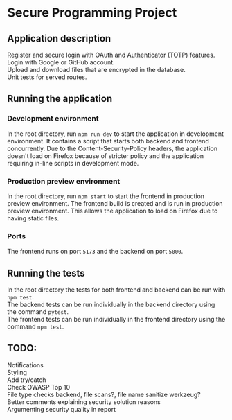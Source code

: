 # Secure Programming Project

## Application description
Register and secure login with OAuth and Authenticator (TOTP) features.\
Login with Google or GitHub account.\
Upload and download files that are encrypted in the database.\
Unit tests for served routes.

## Running the application

### Development environment
In the root directory, run `npm run dev` to start the application in development environment. It contains a script that starts both backend and frontend concurrently. Due to the Content-Security-Policy headers, the application doesn't load on Firefox because of stricter policy and the application requiring in-line scripts in development mode.

### Production preview environment
In the root directory, run `npm start` to start the frontend in production preview environment. The frontend build is created and is run in production preview environment. This allows the application to load on Firefox due to having static files. 

### Ports
The frontend runs on port `5173` and the backend on port `5000`.

## Running the tests
In the root directory the tests for both frontend and backend can be run with `npm test`.\
The backend tests can be run individually in the backend directory using the command `pytest`.\
The frontend tests can be run individually in the frontend directory using the command `npm test`.

## TODO:
Notifications\
Styling\
Add try/catch\
Check OWASP Top 10\
File type checks backend, file scans?, file name sanitize werkzeug?\
Better comments explaining security solution reasons\
Argumenting security quality in report